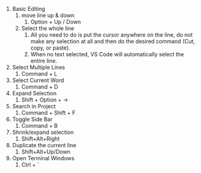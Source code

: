 1. Basic Editing
   1. move line up & down
      1. Option + Up / Down
   2. Select the whole line
      1. All you need to do is put the cursor anywhere on the line, do not make any selection at all and then do the desired command (Cut, copy, or paste).
      2. When no text selected, VS Code will automatically select the entire line.
2. Select Multiple Lines
   1. Command + L
3. Select Current Word
   1. Command + D
4. Expand Selection
   1. Shift + Option + ->
5. Search in Project
   1. Command + Shift + F
6. Toggle Side Bar
   1. Command + B
7. Shrink/expand selection
   1. Shift+Alt+Right
8. Duplicate the current line
   1. Shift+Alt+Up/Down
9. Open Terminal Windows
   1. Ctrl + `